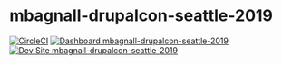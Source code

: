 # mbagnall-drupalcon-seattle-2019

[![CircleCI](https://circleci.com/gh/pantheon-training-org/mbagnall-drupalcon-seattle-2019.svg?style=shield)](https://circleci.com/gh/pantheon-training-org/mbagnall-drupalcon-seattle-2019)
[![Dashboard mbagnall-drupalcon-seattle-2019](https://img.shields.io/badge/dashboard-mbagnall_drupalcon_seattle_2019-yellow.svg)](https://dashboard.pantheon.io/sites/9d7cb9e3-beae-4866-9e3d-54e346c58f78#dev/code)
[![Dev Site mbagnall-drupalcon-seattle-2019](https://img.shields.io/badge/site-mbagnall_drupalcon_seattle_2019-blue.svg)](http://dev-mbagnall-drupalcon-seattle-2019.pantheonsite.io/)
